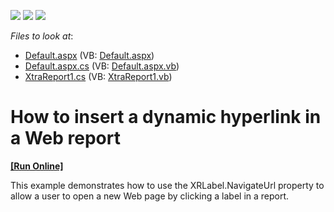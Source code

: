 <!-- default badges list -->
![](https://img.shields.io/endpoint?url=https://codecentral.devexpress.com/api/v1/VersionRange/128601505/13.1.4%2B)
[![](https://img.shields.io/badge/Open_in_DevExpress_Support_Center-FF7200?style=flat-square&logo=DevExpress&logoColor=white)](https://supportcenter.devexpress.com/ticket/details/E484)
[![](https://img.shields.io/badge/📖_How_to_use_DevExpress_Examples-e9f6fc?style=flat-square)](https://docs.devexpress.com/GeneralInformation/403183)
<!-- default badges end -->
<!-- default file list -->
*Files to look at*:

* [Default.aspx](./CS/HyperlinkInReport/Default.aspx) (VB: [Default.aspx](./VB/HyperlinkInReport/Default.aspx))
* [Default.aspx.cs](./CS/HyperlinkInReport/Default.aspx.cs) (VB: [Default.aspx.vb](./VB/HyperlinkInReport/Default.aspx.vb))
* [XtraReport1.cs](./CS/HyperlinkInReport/XtraReport1.cs) (VB: [XtraReport1.vb](./VB/HyperlinkInReport/XtraReport1.vb))
<!-- default file list end -->
# How to insert a dynamic hyperlink in a Web report
<!-- run online -->
**[[Run Online]](https://codecentral.devexpress.com/e484/)**
<!-- run online end -->


<p>This example demonstrates how to use the XRLabel.NavigateUrl property to allow a user to open a new Web page by clicking a label in a report.</p>

<br/>



